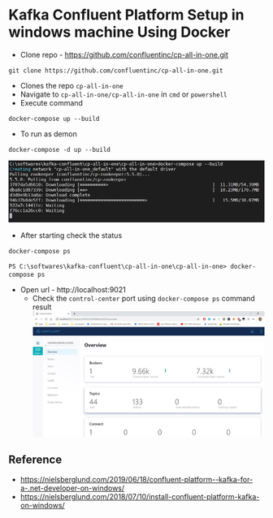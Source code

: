 # Kafka Confluent Platform Setup in windows machine Using Docker
* Clone repo - https://github.com/confluentinc/cp-all-in-one.git
```
git clone https://github.com/confluentinc/cp-all-in-one.git
```
* Clones the repo `cp-all-in-one`
* Navigate to `cp-all-in-one/cp-all-in-one` in `cmd` or `powershell`
* Execute command 
```
docker-compose up --build
```
* To run as demon
```
docker-compose -d up --build
```
![picture](images/kafka-confluent-platform-docker-compose-command-execution.jpg)
* After starting check the status
```
docker-compose ps
```
```
PS C:\softwares\kafka-confluent\cp-all-in-one\cp-all-in-one> docker-compose ps
```
* Open url - http://localhost:9021
	* Check the `control-center` port using `docker-compose ps` command result
![picture](images/kafka-confluent-control-center.jpg)

## Reference
* https://nielsberglund.com/2019/06/18/confluent-platform--kafka-for-a-.net-developer-on-windows/
* https://nielsberglund.com/2018/07/10/install-confluent-platform-kafka-on-windows/